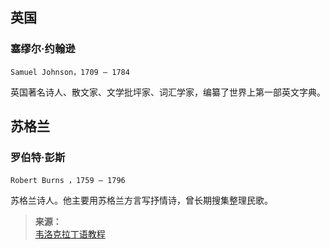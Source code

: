 ## 英国

### 塞缪尔·约翰逊

```
Samuel Johnson，1709 — 1784
```

英国著名诗人、散文家、文学批坪家、词汇学家，编纂了世界上第一部英文字典。

## 苏格兰

### 罗伯特·彭斯

```
Robert Burns ，1759 — 1796
```

苏格兰诗人。他主要用苏格兰方言写抒情诗，曾长期搜集整理民歌。

>**来源：**  
>[韦洛克拉丁语教程](引用/人物/文学/拉丁语.md?id=卡图卢斯)